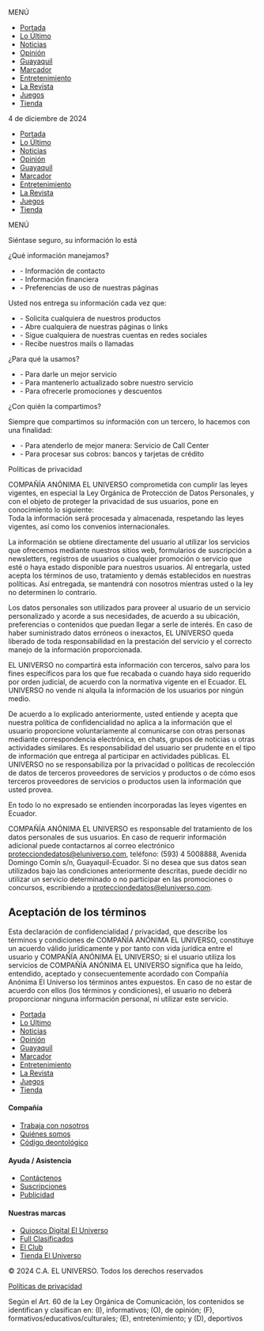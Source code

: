 MENÚ

[](https://www.eluniverso.com/ "Logo del universo")

* [Portada](https://www.eluniverso.com/)
* [Lo Último](https://www.eluniverso.com/ultimas-noticias)
* [Noticias](https://www.eluniverso.com/noticias)
* [Opinión](https://www.eluniverso.com/opinion)
* [Guayaquil](https://www.eluniverso.com/guayaquil)
* [Marcador](https://www.eluniverso.com/deportes)
* [Entretenimiento](https://www.eluniverso.com/entretenimiento)
* [La Revista](https://www.eluniverso.com/larevista)
* [Juegos](https://www.eluniverso.com/juegos/)
* [Tienda](https://tienda.eluniverso.com/)

4 de diciembre de 2024

[](https://www.eluniverso.com/ "Logo del universo")

* [Portada](https://www.eluniverso.com/)
* [Lo Último](https://www.eluniverso.com/ultimas-noticias)
* [Noticias](https://www.eluniverso.com/noticias)
* [Opinión](https://www.eluniverso.com/opinion)
* [Guayaquil](https://www.eluniverso.com/guayaquil)
* [Marcador](https://www.eluniverso.com/deportes)
* [Entretenimiento](https://www.eluniverso.com/entretenimiento)
* [La Revista](https://www.eluniverso.com/larevista)
* [Juegos](https://www.eluniverso.com/juegos/)
* [Tienda](https://tienda.eluniverso.com/)

MENÚ

[](https://www.eluniverso.com/)

Siéntase seguro, su información lo está

¿Qué información manejamos?

* \- Información de contacto
* \- Información financiera
* \- Preferencias de uso de nuestras páginas

Usted nos entrega su información cada vez que:

* \- Solicita cualquiera de nuestros productos
* \- Abre cualquiera de nuestras páginas o links
* \- Sigue cualquiera de nuestras cuentas en redes sociales
* \- Recibe nuestros mails o llamadas

¿Para qué la usamos?

* \- Para darle un mejor servicio
* \- Para mantenerlo actualizado sobre nuestro servicio
* \- Para ofrecerle promociones y descuentos

¿Con quién la compartimos?

Siempre que compartimos su información con un tercero, lo hacemos con una finalidad:

* \- Para atenderlo de mejor manera: Servicio de Call Center
* \- Para procesar sus cobros: bancos y tarjetas de crédito

Políticas de privacidad

COMPAÑÍA ANÓNIMA EL UNIVERSO comprometida con cumplir las leyes vigentes, en especial la Ley Orgánica de Protección de Datos Personales, y con el objeto de proteger la privacidad de sus usuarios, pone en conocimiento lo siguiente:  
Toda la información será procesada y almacenada, respetando las leyes vigentes, así como los convenios internacionales.

La información se obtiene directamente del usuario al utilizar los servicios que ofrecemos mediante nuestros sitios web, formularios de suscripción a newsletters, registros de usuarios o cualquier promoción o servicio que esté o haya estado disponible para nuestros usuarios. Al entregarla, usted acepta los términos de uso, tratamiento y demás establecidos en nuestras políticas. Así entregada, se mantendrá con nosotros mientras usted o la ley no determinen lo contrario.

Los datos personales son utilizados para proveer al usuario de un servicio personalizado y acorde a sus necesidades, de acuerdo a su ubicación, preferencias o contenidos que puedan llegar a serle de interés. En caso de haber suministrado datos erróneos o inexactos, EL UNIVERSO queda liberado de toda responsabilidad en la prestación del servicio y el correcto manejo de la información proporcionada.

EL UNIVERSO no compartirá esta información con terceros, salvo para los fines específicos para los que fue recabada o cuando haya sido requerido por orden judicial, de acuerdo con la normativa vigente en el Ecuador. EL UNIVERSO no vende ni alquila la información de los usuarios por ningún medio.

De acuerdo a lo explicado anteriormente, usted entiende y acepta que nuestra política de confidencialidad no aplica a la información que el usuario proporcione voluntariamente al comunicarse con otras personas mediante correspondencia electrónica, en chats, grupos de noticias u otras actividades similares. Es responsabilidad del usuario ser prudente en el tipo de información que entrega al participar en actividades públicas. EL UNIVERSO no se responsabiliza por la privacidad o políticas de recolección de datos de terceros proveedores de servicios y productos o de cómo esos terceros proveedores de servicios o productos usen la información que usted provea.

En todo lo no expresado se entienden incorporadas las leyes vigentes en Ecuador.

COMPAÑÍA ANÓNIMA EL UNIVERSO es responsable del tratamiento de los datos personales de sus usuarios. En caso de requerir información adicional puede contactarnos al correo electrónico [protecciondedatos@eluniverso.com](mailto:protecciondedatos@eluniverso.com), teléfono: (593) 4 5008888, Avenida Domingo Comín s/n, Guayaquil-Ecuador. Si no desea que sus datos sean utilizados bajo las condiciones anteriormente descritas, puede decidir no utilizar un servicio determinado o no participar en las promociones o concursos, escribiendo a [protecciondedatos@eluniverso.com](mailto:protecciondedatos@eluniverso.com).

Aceptación de los términos
--------------------------

Esta declaración de confidencialidad / privacidad, que describe los términos y condiciones de COMPAÑÍA ANÓNIMA EL UNIVERSO, constituye un acuerdo válido jurídicamente y por tanto con vida jurídica entre el usuario y COMPAÑÍA ANÓNIMA EL UNIVERSO; si el usuario utiliza los servicios de COMPAÑÍA ANÓNIMA EL UNIVERSO significa que ha leído, entendido, aceptado y consecuentemente acordado con Compañía Anónima El Universo los términos antes expuestos. En caso de no estar de acuerdo con ellos (los términos y condiciones), el usuario no deberá proporcionar ninguna información personal, ni utilizar este servicio.

* [Portada](https://www.eluniverso.com/)
* [Lo Último](https://www.eluniverso.com/ultimas-noticias)
* [Noticias](https://www.eluniverso.com/noticias)
* [Opinión](https://www.eluniverso.com/opinion)
* [Guayaquil](https://www.eluniverso.com/guayaquil)
* [Marcador](https://www.eluniverso.com/deportes)
* [Entretenimiento](https://www.eluniverso.com/entretenimiento)
* [La Revista](https://www.eluniverso.com/larevista)
* [Juegos](https://www.eluniverso.com/juegos/)
* [Tienda](https://tienda.eluniverso.com/)

#### Compañía

* [Trabaja con nosotros](https://seleccioneluniverso.evaluar.com/ "Trabaja con nosotros")
* [Quiénes somos](https://www.eluniverso.com/quienes-somos/ "Quiénes somos")
* [Código deontológico](https://www.eluniverso.com/codigo-deontologico "Código deontológico")

#### Ayuda / Asistencia

* [Contáctenos](https://www.eluniverso.com/contactenos "Contáctenos")
* [Suscripciones](https://www.eluniverso.com/suscripciones/ "Suscripciones")
* [Publicidad](https://corporativo.eluniverso.com/publicidad/ "Publicidad")

#### Nuestras marcas

* [Quiosco Digital El Universo](https://eluniverso.pressreader.com/ "Quiosco Digital El Universo")
* [Full Clasificados](https://clasificados.eluniverso.com/ "Full Clasificados")
* [El Club](https://clubeluniverso.com/ "El Club")
* [Tienda El Universo](https://tienda.eluniverso.com/ "Tienda El Universo")

[](https://www.facebook.com/eluniversoec "facebook")[](https://twitter.com/eluniversocom "twitter")[](http://www.youtube.com/eluniversocom "youtube")[](https://www.instagram.com/eluniversocom "instagram")[](https://soundcloud.com/eluniversocom "soundcloud")[](https://www.linkedin.com/company/diario-el-universo/ "linkedin")

© 2024 C.A. EL UNIVERSO. Todos los derechos reservados

[Políticas de privacidad](https://www.eluniverso.com/politicas-privacidad)

Según el Art. 60 de la Ley Orgánica de Comunicación, los contenidos se identifican y clasifican en: (I), informativos; (O), de opinión; (F), formativos/educativos/culturales; (E), entretenimiento; y (D), deportivos

[](# "Suscripciones")